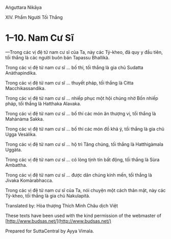 Aṅguttara Nikāya

XIV. Phẩm Người Tối Thắng

# 1–10. Nam Cư Sĩ

—Trong các vị đệ tử nam cư sĩ của Ta, này các Tỷ-kheo, đã quy y đầu tiên, tối thắng là các người buôn bán Tapassu Bhallikà.

Trong các vị đệ tử nam cư sĩ ... bố thí, tối thắng là gia chủ Sudatta Anàthapindika.

Trong các vị đệ tử nam cư sĩ ... thuyết pháp, tối thắng là Citta Macchikassandika.

Trong các vị đệ tử nam cư sĩ ... nhiếp phục một hội chúng nhờ Bốn nhiếp pháp, tối thắng là Hatthaka Alavaka.

Trong các vị đệ tử nam cư sĩ ... bố thí các món ăn thượng vị, tối thắng là Mahànàma Sakka.

Trong các vị đệ tử nam cư sĩ ... bố thí các món đồ khả ý, tối thắng là gia chủ Ugga Vesàlika.

Trong các vị đệ tử nam cư sĩ ... hộ trì Tăng chúng, tối thắng là Hatthigàmala Uggàta.

Trong các vị đệ tử nam cư sĩ ... có lòng tịnh tín bất động, tối thắng là Sùra Ambattha.

Trong các vị đệ tử nam cư sĩ ... được dân chúng kính mến, tối thắng là Jivaka Komàrabhacca.

Trong các vị đệ tử nam cư sĩ của Ta, nói chuyện một cách thân mật, này các Tỷ-kheo, tối thắng là gia chủ Nakulapità.

Translated by: Hòa thượng Thích Minh Châu dịch Việt

These texts have been used with the kind permission of the webmaster of [http://www.budsas.net/](http://www.budsas.net/)

Prepared for SuttaCentral by Ayya Vimala.
